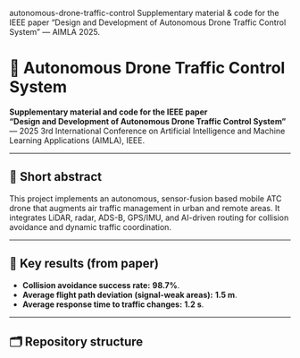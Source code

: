 autonomous-drone-traffic-control
Supplementary material & code for the IEEE paper “Design and Development of Autonomous Drone Traffic Control System” — AIMLA 2025.

# 🚁 Autonomous Drone Traffic Control System

**Supplementary material and code for the IEEE paper**  
**“Design and Development of Autonomous Drone Traffic Control System”** — 2025 3rd International Conference on Artificial Intelligence and Machine Learning Applications (AIMLA), IEEE. 

---

## 📌 Short abstract
This project implements an autonomous, sensor-fusion based mobile ATC drone that augments air traffic management in urban and remote areas. It integrates LiDAR, radar, ADS-B, GPS/IMU, and AI-driven routing for collision avoidance and dynamic traffic coordination.

---

## 🔑 Key results (from paper)
- **Collision avoidance success rate:** **98.7%**.  
- **Average flight path deviation (signal-weak areas):** **1.5 m**.  
- **Average response time to traffic changes:** **1.2 s**. 

---

## 🗂 Repository structure

